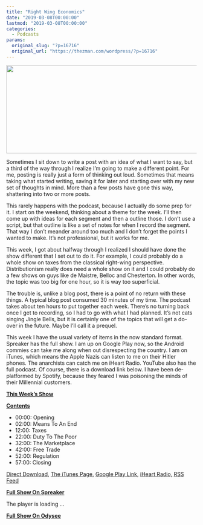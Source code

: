 ```yaml
---
title: "Right Wing Economics"
date: "2019-03-08T00:00:00"
lastmod: "2019-03-08T00:00:00"
categories:
  - Podcasts
params:
  original_slug: "?p=16716"
  original_url: "https://thezman.com/wordpress/?p=16716"
---
```


[<img
src="http://thezman.com/wordpress/wp-content/uploads/2018/01/Power-Hour.png"
decoding="async" width="600" height="233" />](http://thezman.com/wordpress/wp-content/uploads/2018/01/Power-Hour.png)

Sometimes I sit down to write a post with an idea of what I want to say,
but a third of the way through I realize I’m going to make a different
point. For me, posting is really just a form of thinking out loud.
Sometimes that means taking what started writing, saving it for later
and starting over with my new set of thoughts in mind. More than a few
posts have gone this way, shattering into two or more posts.

This rarely happens with the podcast, because I actually do some prep
for it. I start on the weekend, thinking about a theme for the week.
I’ll then come up with ideas for each segment and then a outline those.
I don’t use a script, but that outline is like a set of notes for when I
record the segment. That way I don’t meander around too much and I don’t
forget the points I wanted to make. It’s not professional, but it works
for me.

This week, I got about halfway through I realized I should have done the
show different that I set out to do it. For example, I could probably do
a whole show on taxes from the classical right-wing perspective.
Distributionism really does need a whole show on it and I could probably
do a few shows on guys like de Maistre, Belloc and Chesterton. In other
words, the topic was too big for one hour, so it is way too superficial.

The trouble is, unlike a blog post, there is a point of no return with
these things. A typical blog post consumed 30 minutes of my time. The
podcast takes about ten hours to put together each week. There’s no
turning back once I get to recording, so I had to go with what I had
planned. It’s not cats singing Jingle Bells, but it is certainly one of
the topics that will get a do-over in the future. Maybe I’ll call it a
prequel.

This week I have the usual variety of items in the now standard format.
Spreaker has the full show. I am up on Google Play now, so the Android
commies can take me along when out disrespecting the country. I am on
iTunes, which means the Apple Nazis can listen to me on their Hitler
phones. The anarchists can catch me on iHeart Radio. YouTube also has
the full podcast. Of course, there is a download link below. I have been
de-platformed by Spotify, because they feared I was poisoning the minds
of their Millennial customers.

**<u>This Week’s Show</u>**

**<u>Contents</u>**

-   00:00: Opening
-   02:00: Means To An End
-   12:00: Taxes
-   22:00: Duty To The Poor
-   32:00: The Marketplace
-   42:00: Free Trade
-   52:00: Regulation
-   57:00: Closing

<a href="https://api.spreaker.com/v2/episodes/17259425/download.mp3"
rel="noopener noreferrer" target="_blank">Direct Download</a>, <a
href="https://itunes.apple.com/us/podcast/the-z-blog-power-hour/id1262799640?mt=2"
rel="noopener noreferrer" target="_blank">The iTunes Page</a>, <a
href="https://playmusic.app.goo.gl/?ibi=com.google.PlayMusic&amp;isi=691797987&amp;ius=googleplaymusic&amp;link=https://play.google.com/music/m/Ign2aae4ofqi7ih4zik5ipqtv3y?t%3DThe_Z_Blog_Power_Hour%26pcampaignid%3DMKT-na-all-co-pr-mu-pod-16"
rel="noopener noreferrer" target="_blank">Google Play Link</a>, <a href="https://www.iheart.com/podcast/the-z-blog-power-hour-29246491/"
rel="noopener noreferrer" target="_blank">iHeart Radio,</a>
<a href="https://www.spreaker.com/show/2589657/episodes/feed"
rel="noopener noreferrer" target="_blank">RSS Feed</a>

**<u>Full Show On Spreaker</u>**

The player is loading ...

<span class="widget_spinner dark"></span>

**<u>Full Show On Odysee</u>**
